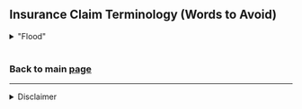 ## Insurance Claim Terminology (Words to Avoid)

<details>
  <Summary>"Flood"</Summary>

   <p align="center">
   <a href="https://x.com/Sassafrass_84/status/1844109904447144180">View source tweet</a>
   </p>

   <p align="center">
   <img src="./images/insurance_dos_donts.jpeg" alt="Insurance Dos and Don'ts">
   </p>

</details>



</br>

### Back to main [page](../README.md)

---

<details>
<summary>Disclaimer</summary>

This README file is for informational and educational purposes only. For the most accurate and up-to-date information, please refer to the full [report](https://www.oversight.gov/report/DHS/FEMA%E2%80%99s-Inadequate-Oversight-Led-Delays-Closing-Out-Declared-Disasters) and [official](https://www.oig.dhs.gov/) DHS OIG communications.

</details>